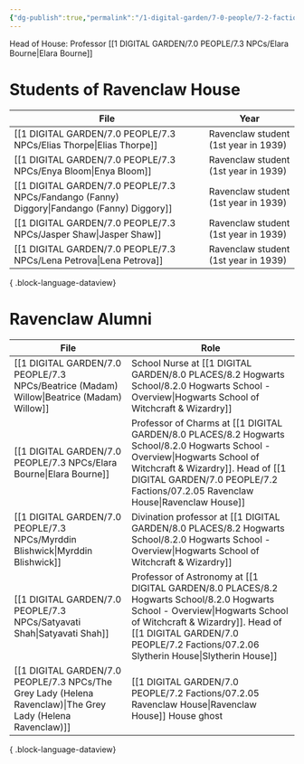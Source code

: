 ```yaml
---
{"dg-publish":true,"permalink":"/1-digital-garden/7-0-people/7-2-factions/07-2-05-ravenclaw-house/"}
---
```


Head of House: Professor [[1 DIGITAL GARDEN/7.0 PEOPLE/7.3 NPCs/Elara Bourne\|Elara Bourne]]

# Students of Ravenclaw House

| File                                                                                           | Year                                 |
| ---------------------------------------------------------------------------------------------- | ------------------------------------ |
| [[1 DIGITAL GARDEN/7.0 PEOPLE/7.3 NPCs/Elias Thorpe\|Elias Thorpe]]                         | Ravenclaw student (1st year in 1939) |
| [[1 DIGITAL GARDEN/7.0 PEOPLE/7.3 NPCs/Enya Bloom\|Enya Bloom]]                             | Ravenclaw student (1st year in 1939) |
| [[1 DIGITAL GARDEN/7.0 PEOPLE/7.3 NPCs/Fandango (Fanny) Diggory\|Fandango (Fanny) Diggory]] | Ravenclaw student (1st year in 1939) |
| [[1 DIGITAL GARDEN/7.0 PEOPLE/7.3 NPCs/Jasper Shaw\|Jasper Shaw]]                           | Ravenclaw student (1st year in 1939) |
| [[1 DIGITAL GARDEN/7.0 PEOPLE/7.3 NPCs/Lena Petrova\|Lena Petrova]]                         | Ravenclaw student (1st year in 1939) |

{ .block-language-dataview}

# Ravenclaw  Alumni
| File                                                                                                           | Role                                                                                                                                                           |
| -------------------------------------------------------------------------------------------------------------- | -------------------------------------------------------------------------------------------------------------------------------------------------------------- |
| [[1 DIGITAL GARDEN/7.0 PEOPLE/7.3 NPCs/Beatrice (Madam) Willow\|Beatrice (Madam) Willow]]                   | School Nurse at [[1 DIGITAL GARDEN/8.0 PLACES/8.2 Hogwarts School/8.2.0 Hogwarts School - Overview\|Hogwarts School of Witchcraft & Wizardry]]                                                                 |
| [[1 DIGITAL GARDEN/7.0 PEOPLE/7.3 NPCs/Elara Bourne\|Elara Bourne]]                                         | Professor of Charms at [[1 DIGITAL GARDEN/8.0 PLACES/8.2 Hogwarts School/8.2.0 Hogwarts School - Overview\|Hogwarts School of Witchcraft & Wizardry]]. Head of [[1 DIGITAL GARDEN/7.0 PEOPLE/7.2 Factions/07.2.05 Ravenclaw House\|Ravenclaw House]]    |
| [[1 DIGITAL GARDEN/7.0 PEOPLE/7.3 NPCs/Myrddin Blishwick\|Myrddin Blishwick]]                               | Divination professor at [[1 DIGITAL GARDEN/8.0 PLACES/8.2 Hogwarts School/8.2.0 Hogwarts School - Overview\|Hogwarts School of Witchcraft & Wizardry]]                                                         |
| [[1 DIGITAL GARDEN/7.0 PEOPLE/7.3 NPCs/Satyavati Shah\|Satyavati Shah]]                                     | Professor of Astronomy at [[1 DIGITAL GARDEN/8.0 PLACES/8.2 Hogwarts School/8.2.0 Hogwarts School - Overview\|Hogwarts School of Witchcraft & Wizardry]]. Head of [[1 DIGITAL GARDEN/7.0 PEOPLE/7.2 Factions/07.2.06 Slytherin House\|Slytherin House]] |
| [[1 DIGITAL GARDEN/7.0 PEOPLE/7.3 NPCs/The Grey Lady (Helena Ravenclaw)\|The Grey Lady (Helena Ravenclaw)]] | [[1 DIGITAL GARDEN/7.0 PEOPLE/7.2 Factions/07.2.05 Ravenclaw House\|Ravenclaw House]] House ghost                                                                                                       |

{ .block-language-dataview}
